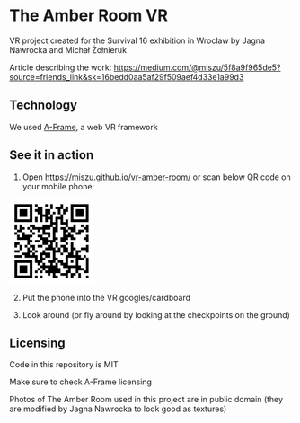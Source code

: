 # The Amber Room VR

VR project created for the Survival 16 exhibition in Wrocław by Jagna Nawrocka and Michał Żołnieruk

Article describing the work: https://medium.com/@miszu/5f8a9f965de5?source=friends_link&sk=16bedd0aa5af29f509aef4d33e1a99d3

## Technology

We used [A-Frame](https://github.com/aframevr/aframe), a web VR framework

## See it in action

1. Open https://miszu.github.io/vr-amber-room/ or scan below QR code on your mobile phone:

<img src="https://github.com/miszu/vr-amber-room/blob/master/qr.png?raw=true" width="150" height="150">

2. Put the phone into the VR googles/cardboard

3. Look around (or fly around by looking at the checkpoints on the ground)

## Licensing

Code in this repository is MIT

Make sure to check A-Frame licensing

Photos of The Amber Room used in this project are in public domain (they are modified by Jagna Nawrocka to look good as textures)

